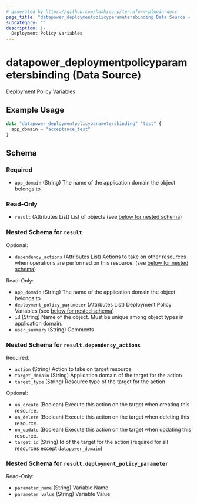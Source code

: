 ```yaml
---
# generated by https://github.com/hashicorp/terraform-plugin-docs
page_title: "datapower_deploymentpolicyparametersbinding Data Source - terraform-provider-datapower"
subcategory: ""
description: |-
  Deployment Policy Variables
---
```


# datapower_deploymentpolicyparametersbinding (Data Source)

Deployment Policy Variables

## Example Usage

```terraform
data "datapower_deploymentpolicyparametersbinding" "test" {
  app_domain = "acceptance_test"
}
```

<!-- schema generated by tfplugindocs -->
## Schema

### Required

- `app_domain` (String) The name of the application domain the object belongs to

### Read-Only

- `result` (Attributes List) List of objects (see [below for nested schema](#nestedatt--result))

<a id="nestedatt--result"></a>
### Nested Schema for `result`

Optional:

- `dependency_actions` (Attributes List) Actions to take on other resources when operations are performed on this resource. (see [below for nested schema](#nestedatt--result--dependency_actions))

Read-Only:

- `app_domain` (String) The name of the application domain the object belongs to
- `deployment_policy_parameter` (Attributes List) Deployment Policy Variables (see [below for nested schema](#nestedatt--result--deployment_policy_parameter))
- `id` (String) Name of the object. Must be unique among object types in application domain.
- `user_summary` (String) Comments

<a id="nestedatt--result--dependency_actions"></a>
### Nested Schema for `result.dependency_actions`

Required:

- `action` (String) Action to take on target resource
- `target_domain` (String) Application domain of the target for the action
- `target_type` (String) Resource type of the target for the action

Optional:

- `on_create` (Boolean) Execute this action on the target when creating this resource.
- `on_delete` (Boolean) Execute this action on the target when deleting this resource.
- `on_update` (Boolean) Execute this action on the target when updating this resource.
- `target_id` (String) Id of the target for the action (required for all resources except `datapower_domain`)


<a id="nestedatt--result--deployment_policy_parameter"></a>
### Nested Schema for `result.deployment_policy_parameter`

Read-Only:

- `parameter_name` (String) Variable Name
- `parameter_value` (String) Variable Value
